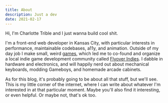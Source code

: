 ```yaml
---
title: About
description: Just a dev
date: 2021-02-17
---
```


Hi, I'm Charlotte Trible and I just wanna build cool shit.

I'm a front-end web developer in Kansas City, with particular interests in performance, maintainable codebases, a11y, and animation. Outside of my day job I make small, weird [games](https://espiongames.itch.io/), which led me to co-found and organize a local indie game development community called [Flyover Indies](https://flyoverindies.party/). I dabble in hardware and electronics, and will happily nerd out about mechanical keyboards, modding Gameboys, and homemade arcade cabinets.

As for this blog, it's probably going to be about all that stuff, but we'll see. This is my little corner of the internet, where I can write about whatever I'm interested in at that particular moment. Maybe you'll also find it interesting, or even helpful. Or maybe not, that's ok too.
